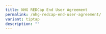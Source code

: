```yaml
---
title: NHG REDCap End User Agreement
permalink: /nhg-redcap-end-user-agreement/
variant: tiptap
description: ""
---
```

<p></p>